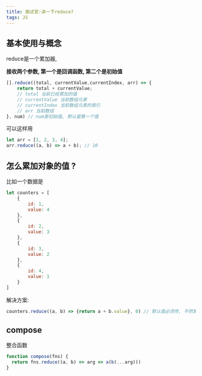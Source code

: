 ```yaml
---
title: 面试官:讲一下reduce?
tags: JS
---
```


## 基本使用与概念

reduce是一个累加器,

**接收两个参数, 第一个是回调函数, 第二个是初始值**

```js
[].reduce((total, currentValue,currentIndex, arr) => {
    return total + currentValue;
    // total 当前已经累加的值
    // currentValue 当前数组元素
    // currentIndex 当前数组元素的索引
    // arr 当前数组
}, num) // num是初始值, 默认是第一个值
```

可以这样用

```js
let arr = [1, 2, 3, 4];
arr.reduce((a, b) => a + b); // 10
```

## 怎么累加对象的值 ?

比如一个数据是

```js
let counters = [
    {
        id: 1,
        value: 4
    },
    {
        id: 2,
        value: 3
    },
    {
        id: 3,
        value: 2
    },
    {
        id: 4,
        value: 1
    }
]
```

解决方案:

```js
counters.reduce((a, b) => {return a + b.value}, 0) // 默认值必须传, 不然第一个值是对象, 会有意想不到的错误
```

## compose

整合函数

```js
function compose(fns) {
  return fns.reduce((a, b) => arg => a(b(...arg)))
}
```

